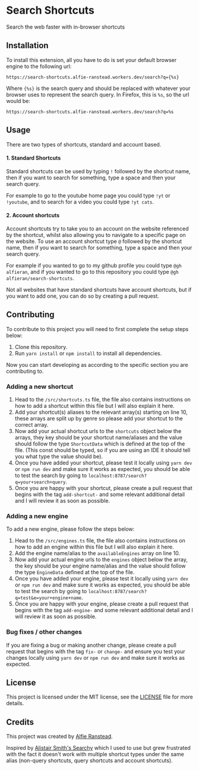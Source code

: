 # Search Shortcuts
Search the web faster with in-browser shortcuts

## Installation
To install this extension, all you have to do is set your default browser engine to the following url:
```url
https://search-shortcuts.alfie-ranstead.workers.dev/search?q={%s}
```
Where `{%s}` is the search query and should be replaced with whatever your browser uses to represent the search query.
In Firefox, this is `%s`, so the url would be:
```url
https://search-shortcuts.alfie-ranstead.workers.dev/search?q=%s
```

## Usage
There are two types of shortcuts, standard and account based.

#### 1. Standard Shortcuts
Standard shortcuts can be used by typing `!` followed by the shortcut name, then if you want to search for something,
type a space and then your search query.

For example to go to the youtube home page you could type `!yt` or `!youtube`, and to search for a video you could type `!yt cats`.

#### 2. Account shortcuts

Account shortcuts try to take you to an account on the website referenced by the shortcut, whilst also allowing you
to navigate to a specific page on the website. To use an account shortcut type `@` followed by the shortcut name,
then if you want to search for something, type a space and then your search query.

For example if you wanted to go to my github profile you could type `@gh alfieran`, and if you wanted to go to this repository you could
type `@gh alfieran/search-shortcuts`.

Not all websites that have standard shortcuts have account shortcuts, but if you want to add one, you can do so by creating a pull request.

## Contributing
To contribute to this project you will need to first complete the setup steps below:
1. Clone this repository.
2. Run `yarn install` or `npm install` to install all dependencies.

Now you can start developing as according to the specific section you are contributing to.

### Adding a new shortcut
1. Head to the `/src/shortcuts.ts` file, the file also contains instructions on how to add a shortcut within this file
but I will also explain it here.
2. Add your shortcut(s) aliases to the relevant array(s) starting on line 10, these arrays are split up by genre so
please add your shortcut to the correct array.
3. Now add your actual shortcut urls to the `shortcuts` object below the arrays, they key should be your shortcut
name/aliases and the value should follow the type `ShortcutData` which is defined at the top of the file.
(This const should be typed, so if you are using an IDE it should tell you what type the value should be).
4. Once you have added your shortcut, please test it locally using `yarn dev` or `npm run dev` and make sure it works as expected,
you should be able to test the search by going to `localhost:8787/search?q=your+search+query`.
5. Once you are happy with your shortcut, please create a pull request that begins with the tag `add-shortcut-` and
some relevant additional detail and I will review it as soon as possible.

### Adding a new engine
To add a new engine, please follow the steps below:
1. Head to the `/src/engines.ts` file, the file also contains instructions on how to add an engine within this file but
I will also explain it here.
2. Add the engine name/alias to the `availableEngines` array on line 10.
3. Now add your actual engine urls to the `engines` object below the array, the key should be your engine name/alias and
the value should follow the type `EngineData` defined at the top of the file.
4. Once you have added your engine, please test it locally using `yarn dev` or `npm run dev` and make sure it works as expected,
you should be able to test the search by going to `localhost:8787/search?q=test&e=your+engine+name`.
5. Once you are happy with your engine, please create a pull request that begins with the tag `add-engine-` and
some relevant additional detail and I will review it as soon as possible.

### Bug fixes / other changes
If you are fixing a bug or making another change, please create a pull request that begins with the tag `fix-` or `change-`
and ensure you test your changes locally using `yarn dev` or `npm run dev` and make sure it works as expected.

## License
This project is licensed under the MIT license, see the [LICENSE](LICENSE) file for more details.

## Credits
This project was created by [Alfie Ranstead](https://alfieranstead.com).

Inspired by [Alistair Smith's Searchy](https://github.com/alii/searchy) which I used to use but grew frustrated with the fact
it doesn't work with multiple shortcut types under the same alias (non-query shortcuts, query shortcuts and account shortcuts).
